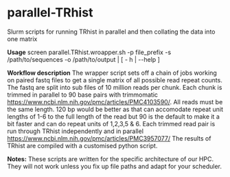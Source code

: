 # parallel-TRhist
Slurm scripts for running TRhist in parallel and then collating the data into one matrix

**Usage**
screen parallel.TRhist.wroapper.sh -p file_prefix -s /path/to/sequences -o /path/to/output | [ - h | --help ]

**Workflow description**
The wrapper script sets off a chain of jobs working on paired fastq files to get a single matrix of all possible read repeat counts.
The fastq are split into sub files of 10 million reads per chunk.
Each chunk is trimmed in parallel to 90 base pairs with trimmomatic https://www.ncbi.nlm.nih.gov/pmc/articles/PMC4103590/.  All reads must be the same length.  120 bp would be better as that can accomodate repeat unit lengths of 1-6 to the full length of the read but 90 is the default to make it a bit faster and can do repeat units of 1,2,3,5 & 6.
Each trimmed read pair is run through TRhist independently and in parallel https://www.ncbi.nlm.nih.gov/pmc/articles/PMC3957077/
The results of TRhist are compiled with a customised python script.

**Notes:**
These scripts are written for the specific architecture of our HPC.  They will not work unless you fix up file paths and adapt for your scheduler.
